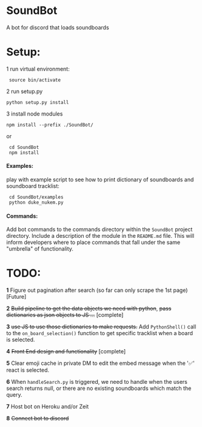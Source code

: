 # SoundBot
A bot for discord that loads soundboards

# Setup:

1 run virtual environment:

``` source bin/activate```

2 run setup.py

``` python setup.py install ```

3 install node modules

``` npm install --prefix ./SoundBot/ ```

 or
 
``` 
 cd SoundBot
 npm install
```

#### Examples:

play with example script to see how to print dictionary of soundboards and soundboard tracklist:

```
 cd SoundBot/examples
 python duke_nukem.py
```

#### Commands:

Add bot commands to the commands directory within the `SoundBot` project directory. Include a description of the module in the `README.md` file. This will inform developers where to place commands that fall under the same "umbrella" of functionality.

# TODO:
 
 **1** Figure out pagination after search (so far can only scrape the 1st page) [Future]
 
 **2** ~~Build pipeline to get the data objects we need with python~~, ~~pass dictionaries as json objects to JS ...~~ [complete]
 
 **3** ~~use JS to use those dictionaries to make requests.~~ Add `PythonShell()` call to the `on_board_selection()` function to get specific tracklist when a board is selected.
 
 **4** ~~Front End design and functionality~~ [complete]
 
 **5** Clear emoji cache in private DM to edit the embed message when the '✅' react is selected.
 
 **6** When `handleSearch.py` is triggered, we need to handle when the users search returns null, or there are no existing soundboards which match the query.
 
 **7** Host bot on Heroku and/or Zeit
 
 **8** ~~Connect bot to discord~~
